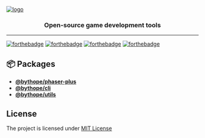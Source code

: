 [![logo](https://user-images.githubusercontent.com/10467454/146427146-3c0b3819-e8e7-45ef-b9d9-1691871c2f01.png)](https://bythope.com)
<h3 align="center">Open-source game development tools</h3>

----

[![forthebadge](https://forthebadge.com/images/badges/built-with-love.svg)](https://bythope.com)
[![forthebadge](https://forthebadge.com/images/badges/fo-real.svg)](https://bythope.com)
[![forthebadge](https://forthebadge.com/images/badges/uses-js.svg)](https://bythope.com)
[![forthebadge](https://forthebadge.com/images/badges/open-source.svg)](https://bythope.com)

## 📦 Packages
 - [**@bythope/phaser-plus**](https://github.com/bythope/bythope/tree/main/phaser-plus)
 - [**@bythope/cli**](https://github.com/bythope/bythope/tree/main/cli)
 - [**@bythope/utils**](https://github.com/bythope/bythope/tree/main/utils)

  ## License

The project is licensed under [MIT License](https://github.com/bythope/bythope/blob/main/LICENSE)